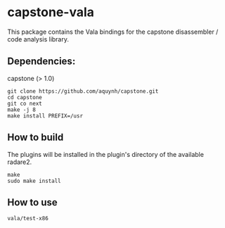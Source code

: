 capstone-vala
=============

This package contains the Vala bindings for the capstone
disassembler / code analysis library.

Dependencies:
-------------
capstone (> 1.0)

	git clone https://github.com/aquynh/capstone.git
	cd capstone
	git co next
	make -j 8
	make install PREFIX=/usr

How to build
------------

The plugins will be installed in the plugin's directory
of the available radare2.

	make
	sudo make install

How to use
----------

	vala/test-x86
